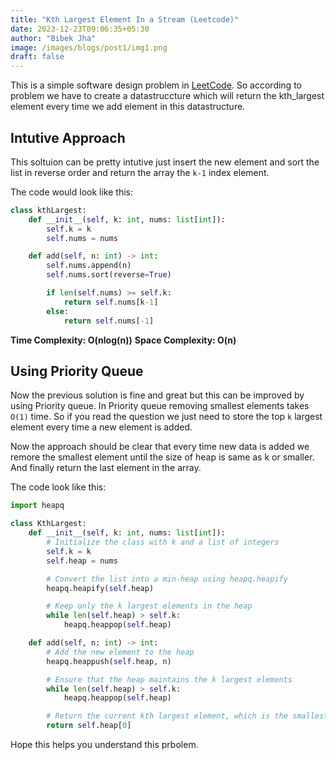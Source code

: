 ```yaml
---
title: "Kth Largest Element In a Stream (Leetcode)"
date: 2023-12-23T09:06:35+05:30
author: "Bibek Jha"
image: /images/blogs/post1/img1.png
draft: false
---
```


This is a simple software design problem in [LeetCode](https://leetcode.com/problems/kth-largest-element-in-a-stream/description/).
So according to problem we have to create a datastruccture which will return the kth_largest element every time we add element in this datastructure.

## Intutive Approach

This soltuion can be pretty intutive just insert the new element and sort the list in reverse order and return the array the `k-1` index element.

The code would look like this:

```python
class kthLargest:
    def __init__(self, k: int, nums: list[int]):
        self.k = k
        self.nums = nums

    def add(self, n: int) -> int:
        self.nums.append(n)
        self.nums.sort(reverse=True)

        if len(self.nums) >= self.k:
            return self.nums[k-1]
        else:
            return self.nums[-1]
```

**Time Complexity: O(nlog(n))**
**Space Complexity: O(n)**

## Using Priority Queue

Now the previous solution is fine and great but this can be improved by using Priority queue. In Priority queue removing smallest elements takes `O(1)` time. So if you read the question we just need to store the top `k` largest element every time a new element is added.

Now the approach should be clear that every time new data is added we remore the smallest element until the size of heap is same as k or smaller. And finally return the last element in the array.

The code look like this:

```python
import heapq

class KthLargest:
    def __init__(self, k: int, nums: list[int]):
        # Initialize the class with k and a list of integers
        self.k = k
        self.heap = nums

        # Convert the list into a min-heap using heapq.heapify
        heapq.heapify(self.heap)

        # Keep only the k largest elements in the heap
        while len(self.heap) > self.k:
            heapq.heappop(self.heap)

    def add(self, n: int) -> int:
        # Add the new element to the heap
        heapq.heappush(self.heap, n)

        # Ensure that the heap maintains the k largest elements
        while len(self.heap) > self.k:
            heapq.heappop(self.heap)

        # Return the current kth largest element, which is the smallest in the heap
        return self.heap[0]

```

Hope this helps you understand this prbolem.
